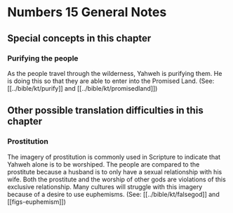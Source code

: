 # Numbers 15 General Notes
## Special concepts in this chapter
### Purifying the people
As the people travel through the wilderness, Yahweh is purifying them. He is doing this so that they are able to enter into the Promised Land. (See: [[../bible/kt/purify]] and [[../bible/kt/promisedland]])

## Other possible translation difficulties in this chapter

### Prostitution

The imagery of prostitution is commonly used in Scripture to indicate that Yahweh alone is to be worshiped. The people are compared to the prostitute because a husband is to only have a sexual relationship with his wife. Both the prostitute and the worship of other gods are violations of this exclusive relationship. Many cultures will struggle with this imagery because of a desire to use euphemisms. (See: [[../bible/kt/falsegod]] and [[figs-euphemism]])
